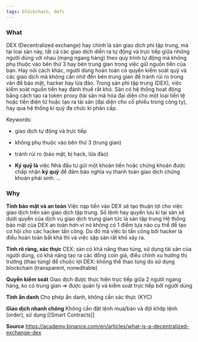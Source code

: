 ```yaml
---
tags: blockchain, defi
---
```


### What

DEX (Decentralized exchange) hay chính là sàn giao dịch phi tập trung, mà tại loại sàn này, tất cả các giao dịch diễn ra tự động và trực tiếp giữa những người dùng với nhau (mạng ngang hàng) theo quy trình tự động mà không phụ thuộc vào bên thứ 3 hay bên trung gian trong việc giữ nguồn tiền của bạn. Hay nói cách khác, người dùng hoàn toàn có quyền kiểm soát quỹ và các giao dịch mà không cần nhờ đến bên trung gian để tránh rủi ro trong vân đề bảo mật, hacker hay lừa đảo. Trong sàn phi tập trung (DEX), việc kiểm soát nguồn tiền hay đánh thuế rất khó.
Sàn có hệ thống hoạt động bằng cách tạo ra token proxy (tài sản mã hóa đại diện cho một loại tiền tệ hoặc tiền điện tử hoặc tạo ra tài sản (đại diện cho cổ phiếu trong công ty), hay qua hệ thống kí quỹ đa chức kí phân cấp.

Keywords:
- giao dịch tự động và trực tiếp
- không phụ thuộc vào bên thứ 3 (trung gian) 
- tránh rủi ro (bảo mật, bị hack, lừa đảo)

- **Ký quỹ là** việc Nhà đầu tư gửi một khoản tiền hoặc chứng khoán được chấp nhận **ký quỹ** để đảm bảo nghĩa vụ thanh toán giao dịch chứng khoán phái sinh. ...

### Why
 **Tính bảo mật và an toàn**
 Việc nạp tiền vào DEX sẽ tạo thuận lợi cho việc giao dịch trên sàn giao dịch tập trung. Số lệnh hay quyền lưu kí tại sàn sẽ dưới quyền của dịch vụ giao dịch trung gian tức là sàn tập trung
 Hệ thống bảo mật của DEX an toàn hơn vì nó không có 1 điểm tựa nào cụ thể để tạo cơ hội cho các hacker tấn công. Do đó mà việc bị tấn công bởi hacker là điều hoàn toàn bất khả thi và việc sập sàn rất khó xảy ra. 

**Tính rõ ràng, xác thực**
CEX: sàn có khả năng thao túng, sử dụng tài sản của người dùng, có khả năng tạo ra các đồng coin giả, điều chỉnh xu hướng thị trường (thao túng) để chuộc lợi
DEX: không thể thao túng do sử dụng blockchain (transparent, noneditable)

**Quyền kiểm soát**
Giao dịch được thực hiện trực tiếp giữa 2 người ngang hàng, ko có trung gian => được quản lý và kiểm soát trực tiếp bởi người dùng

**Tính ẩn danh**
Cho phép ẩn danh, không cần xác thực (KYC)

**Giao dịch nhanh chóng**
Không cần đặt lệnh mua/bán và đợi khớp lệnh (order), sử dụng [[Smart Contracts]]

**Source**
https://academy.binance.com/en/articles/what-is-a-decentralized-exchange-dex